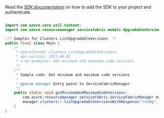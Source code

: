 Read the [SDK documentation](https://github.com/Azure/azure-sdk-for-java/blob/azure-resourcemanager-servicefabric_1.0.0-beta.2/sdk/servicefabric/azure-resourcemanager-servicefabric/README.md) on how to add the SDK to your project and authenticate.

```java

import com.azure.core.util.Context;
import com.azure.resourcemanager.servicefabric.models.UpgradableVersionsDescription;

/** Samples for Clusters ListUpgradableVersions. */
public final class Main {
    /*
     * operationId: Clusters_ListUpgradableVersions
     * api-version: 2021-06-01
     * x-ms-examples: Get minimum and maximum code versions
     */
    /**
     * Sample code: Get minimum and maximum code versions.
     *
     * @param manager Entry point to ServiceFabricManager.
     */
    public static void getMinimumAndMaximumCodeVersions(
        com.azure.resourcemanager.servicefabric.ServiceFabricManager manager) {
        manager.clusters().listUpgradableVersionsWithResponse("resRg", "myCluster", null, Context.NONE);
    }
}
```

